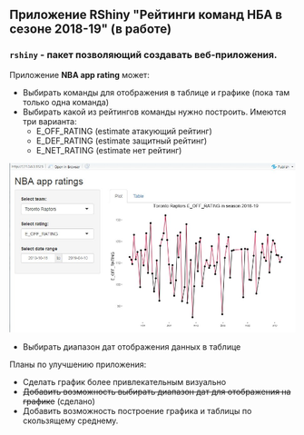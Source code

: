 ## Приложение RShiny "Рейтинги команд НБА в сезоне 2018-19" (в работе)

### ```rshiny``` - пакет позволяющий создавать веб-приложения.

Приложение **NBA app rating** может:

* Выбирать команды для отображения в таблице и графике (пока там только одна команда)
* Выбирать какой из рейтингов команды нужно построить. Имеются три варианта:
  * E_OFF_RATING (estimate атакующий рейтинг)
  * E_DEF_RATING (estimate защитный рейтинг)
  * E_NET_RATING (estimate нет рейтинг)

![](image/plot.jpg)
 
* Выбирать диапазон дат отображения данных в таблице



Планы по улучшению приложения:

* Сделать график более привлекательным визуально
* ~~Добавить возможность выбирать диапазон дат для отображения на графике~~ (сделано)
* Добавить возможность построение графика и таблицы по скользящему среднему.
